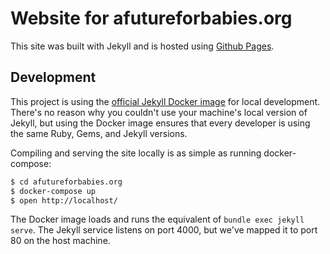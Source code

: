 # Website for afutureforbabies.org
This site was built with Jekyll and is hosted using [Github Pages](https://pages.github.com/).

## Development
This project is using the [official Jekyll Docker image](https://hub.docker.com/r/jekyll/jekyll/) for local development. There's no reason why you couldn't use your machine's local version of Jekyll, but using the Docker image ensures that every developer is using the same Ruby, Gems, and Jekyll versions.

Compiling and serving the site locally is as simple as running docker-compose:

```bash
$ cd afutureforbabies.org
$ docker-compose up
$ open http://localhost/
```

The Docker image loads and runs the equivalent of `bundle exec jekyll serve`. The Jekyll service listens on port 4000, but we've mapped it to port 80 on the host machine.


